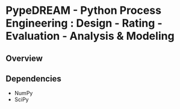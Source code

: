 # PypeDREAM - Python Process Engineering : Design - Rating - Evaluation - Analysis & Modeling

## Overview

## Dependencies
 * NumPy 
 * SciPy